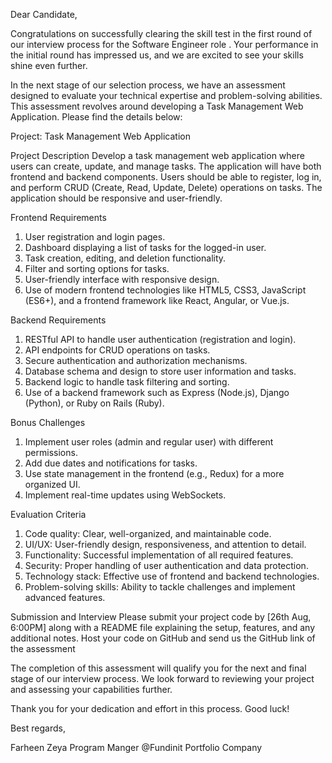 Dear Candidate,

Congratulations on successfully clearing the skill test in the first round of our interview process for the Software Engineer role . Your performance in the initial round has impressed us, and we are excited to see your skills shine even further.

In the next stage of our selection process, we have an assessment designed to evaluate your technical expertise and problem-solving abilities. This assessment revolves around developing a Task Management Web Application. Please find the details below:

Project: Task Management Web Application

Project Description
Develop a task management web application where users can create, update, and manage tasks. The application will have both frontend and backend components. Users should be able to register, log in, and perform CRUD (Create, Read, Update, Delete) operations on tasks. The application should be responsive and user-friendly.

Frontend Requirements
1. User registration and login pages.
2. Dashboard displaying a list of tasks for the logged-in user.
3. Task creation, editing, and deletion functionality.
4. Filter and sorting options for tasks.
5. User-friendly interface with responsive design.
6. Use of modern frontend technologies like HTML5, CSS3, JavaScript (ES6+), and a frontend framework like React, Angular, or Vue.js.

Backend Requirements
1. RESTful API to handle user authentication (registration and login).
2. API endpoints for CRUD operations on tasks.
3. Secure authentication and authorization mechanisms.
4. Database schema and design to store user information and tasks.
5. Backend logic to handle task filtering and sorting.
6. Use of a backend framework such as Express (Node.js), Django (Python), or Ruby on Rails (Ruby).

Bonus Challenges
1. Implement user roles (admin and regular user) with different permissions.
2. Add due dates and notifications for tasks.
3. Use state management in the frontend (e.g., Redux) for a more organized UI.
4. Implement real-time updates using WebSockets.

Evaluation Criteria
1. Code quality: Clear, well-organized, and maintainable code.
2. UI/UX: User-friendly design, responsiveness, and attention to detail.
3. Functionality: Successful implementation of all required features.
4. Security: Proper handling of user authentication and data protection.
5. Technology stack: Effective use of frontend and backend technologies.
6. Problem-solving skills: Ability to tackle challenges and implement advanced features.

Submission and Interview
Please submit your project code by [26th Aug, 6:00PM] along with a README file explaining the setup, features, and any additional notes. Host your code on GitHub and send us the GitHub link of the assessment

The completion of this assessment will qualify you for the next and final stage of our interview process. We look forward to reviewing your project and assessing your capabilities further.

Thank you for your dedication and effort in this process. Good luck!

Best regards,

Farheen Zeya
Program Manger @Fundinit Portfolio Company